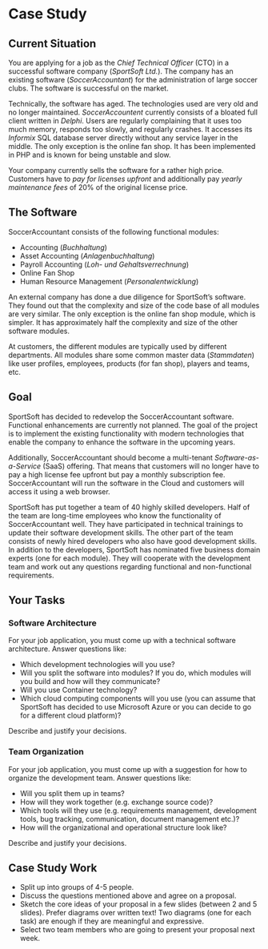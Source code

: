 # Case Study

## Current Situation

You are applying for a job as the *Chief Technical Officer* (CTO) in a successful software company (*SportSoft Ltd.*). The company has an existing software (*SoccerAccountant*) for the administration of large soccer clubs. The software is successful on the market.

Technically, the software has aged. The technologies used are very old and no longer maintained. *SoccerAccountent* currently consists of a bloated full client written in *Delphi*. Users are regularly complaining that it uses too much memory, responds too slowly, and regularly crashes. It accesses its *Informix* SQL database server directly without any service layer in the middle. The only exception is the online fan shop. It has been implemented in PHP and is known for being unstable and slow.

Your company currently sells the software for a rather high price. Customers have to *pay for licenses upfront* and additionally pay *yearly maintenance fees* of 20% of the original license price.

## The Software

SoccerAccountant consists of the following functional modules:

* Accounting (*Buchhaltung*)
* Asset Accounting (*Anlagenbuchhaltung*)
* Payroll Accounting (*Loh- und Gehaltsverrechnung*)
* Online Fan Shop
* Human Resource Management (*Personalentwicklung*)

An external company has done a due diligence for SportSoft’s software. They found out that the complexity and size of the code base of all modules are very similar. The only exception is the online fan shop module, which is simpler. It has approximately half the complexity and size of the other software modules.

At customers, the different modules are typically used by different departments. All modules share some common master data (*Stammdaten*) like user profiles, employees, products (for fan shop), players and teams, etc.

## Goal

SportSoft has decided to redevelop the SoccerAccountant software. Functional enhancements are currently not planned. The goal of the project is to implement the existing functionality with modern technologies that enable the company to enhance the software in the upcoming years.

Additionally, SoccerAccountant should become a multi-tenant *Software-as-a-Service* (SaaS) offering. That means that customers will no longer have to pay a high license fee upfront but pay a monthly subscription fee. SoccerAccountant will run the software in the Cloud and customers will access it using a web browser.

SportSoft has put together a team of 40 highly skilled developers. Half of the team are long-time employees who know the functionality of SoccerAccountant well. They have participated in technical trainings to update their software development skills. The other part of the team consists of newly hired developers who also have good development skills. In addition to the developers, SportSoft has nominated five business domain experts (one for each module). They will cooperate with the development team and work out any questions regarding functional and non-functional requirements.

## Your Tasks

### Software Architecture

For your job application, you must come up with a technical software architecture. Answer questions like:

* Which development technologies will you use?
* Will you split the software into modules? If you do, which modules will you build and how will they communicate?
* Will you use Container technology?
* Which cloud computing components will you use (you can assume that SportSoft has decided to use Microsoft Azure or you can decide to go for a different cloud platform)?

Describe and justify your decisions.

### Team Organization

For your job application, you must come up with a suggestion for how to organize the development team. Answer questions like:

* Will you split them up in teams?
* How will they work together (e.g. exchange source code)?
* Which tools will they use (e.g. requirements management, development tools, bug tracking, communication, document management etc.)?
* How will the organizational and operational structure look like?
  
Describe and justify your decisions.

## Case Study Work

* Split up into groups of 4-5 people.
* Discuss the questions mentioned above and agree on a proposal.
* Sketch the core ideas of your proposal in a few slides (between 2 and 5 slides). Prefer diagrams over written text! Two diagrams (one for each task) are enough if they are meaningful and expressive.
* Select two team members who are going to present your proposal next week.
